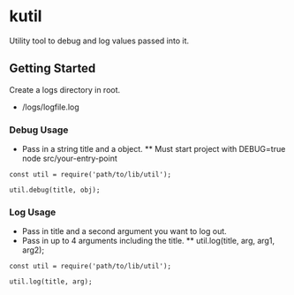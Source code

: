 # kutil
Utility tool to debug and log values passed into it.

## Getting Started
Create a logs directory in root.
* /logs/logfile.log



### Debug Usage
* Pass in a string title and a object.
** Must start project with DEBUG=true node src/your-entry-point
```
const util = require('path/to/lib/util');

util.debug(title, obj);
```

### Log Usage
* Pass in title and a second argument you want to log out.
* Pass in up to 4 arguments including the title.
** util.log(title, arg, arg1, arg2);
```
const util = require('path/to/lib/util');

util.log(title, arg);
```
